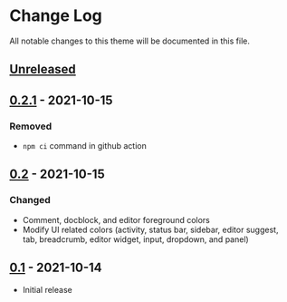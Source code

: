 # Change Log
All notable changes to this theme will be documented in this file.

## [Unreleased]

## [0.2.1] - 2021-10-15
### Removed
  - `npm ci` command in github action

## [0.2] - 2021-10-15
### Changed
  - Comment, docblock, and editor foreground colors
  - Modify UI related colors (activity, status bar, sidebar, editor suggest, tab, breadcrumb, editor widget, input, dropdown, and panel)

## [0.1] - 2021-10-14
- Initial release


[Unreleased]: https://github.com/pattisahusiwa/oxford-blue/compare/v0.2.1...master
[0.2.1]: https://github.com/pattisahusiwa/oxford-blue/releases/tag/v0.2.1
[0.2]: https://github.com/pattisahusiwa/oxford-blue/releases/tag/v0.2
[0.1]: https://github.com/pattisahusiwa/oxford-blue/releases/tag/v0.1
